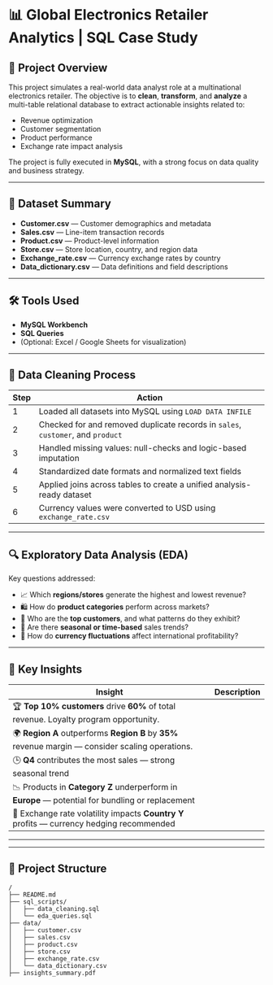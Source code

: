 # 📊 Global Electronics Retailer Analytics | SQL Case Study

## 🚀 Project Overview

This project simulates a real-world data analyst role at a multinational electronics retailer. The objective is to **clean**, **transform**, and **analyze** a multi-table relational database to extract actionable insights related to:

- Revenue optimization
- Customer segmentation
- Product performance
- Exchange rate impact analysis

The project is fully executed in **MySQL**, with a strong focus on data quality and business strategy.

---

## 🧾 Dataset Summary

- **Customer.csv** — Customer demographics and metadata  
- **Sales.csv** — Line-item transaction records  
- **Product.csv** — Product-level information  
- **Store.csv** — Store location, country, and region data  
- **Exchange_rate.csv** — Currency exchange rates by country  
- **Data_dictionary.csv** — Data definitions and field descriptions

---

## 🛠️ Tools Used

- **MySQL Workbench**
- **SQL Queries**
- (Optional: Excel / Google Sheets for visualization)

---

## 🧹 Data Cleaning Process

| Step | Action |
|------|--------|
| 1 | Loaded all datasets into MySQL using `LOAD DATA INFILE` |
| 2 | Checked for and removed duplicate records in `sales`, `customer`, and `product` |
| 3 | Handled missing values: null-checks and logic-based imputation |
| 4 | Standardized date formats and normalized text fields |
| 5 | Applied joins across tables to create a unified analysis-ready dataset |
| 6 | Currency values were converted to USD using `exchange_rate.csv` |





---

## 🔍 Exploratory Data Analysis (EDA)

Key questions addressed:
- 📈 Which **regions/stores** generate the highest and lowest revenue?
- 🛍️ How do **product categories** perform across markets?
- 👤 Who are the **top customers**, and what patterns do they exhibit?
- 📅 Are there **seasonal or time-based** sales trends?
- 💱 How do **currency fluctuations** affect international profitability?



---

## 📌 Key Insights

| Insight | Description |
|--------|-------------|
| 🏆 **Top 10% customers** drive **60%** of total revenue. Loyalty program opportunity. |
| 🌍 **Region A** outperforms **Region B** by **35%** revenue margin — consider scaling operations. |
| 🕒 **Q4** contributes the most sales — strong seasonal trend |
| 📉 Products in **Category Z** underperform in **Europe** — potential for bundling or replacement |
| 💱 Exchange rate volatility impacts **Country Y** profits — currency hedging recommended |

---



---

## 📁 Project Structure

```plaintext
/
├── README.md
├── sql_scripts/
│   ├── data_cleaning.sql
│   └── eda_queries.sql
├── data/
│   ├── customer.csv
│   ├── sales.csv
│   ├── product.csv
│   ├── store.csv
│   ├── exchange_rate.csv
│   └── data_dictionary.csv
├── insights_summary.pdf




